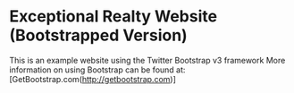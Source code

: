 # Exceptional Realty Website (Bootstrapped Version)

This is an example website using the Twitter Bootstrap v3 framework
More information on using Bootstrap can be found at:
[GetBootstrap.com(http://getbootstrap.com)]
